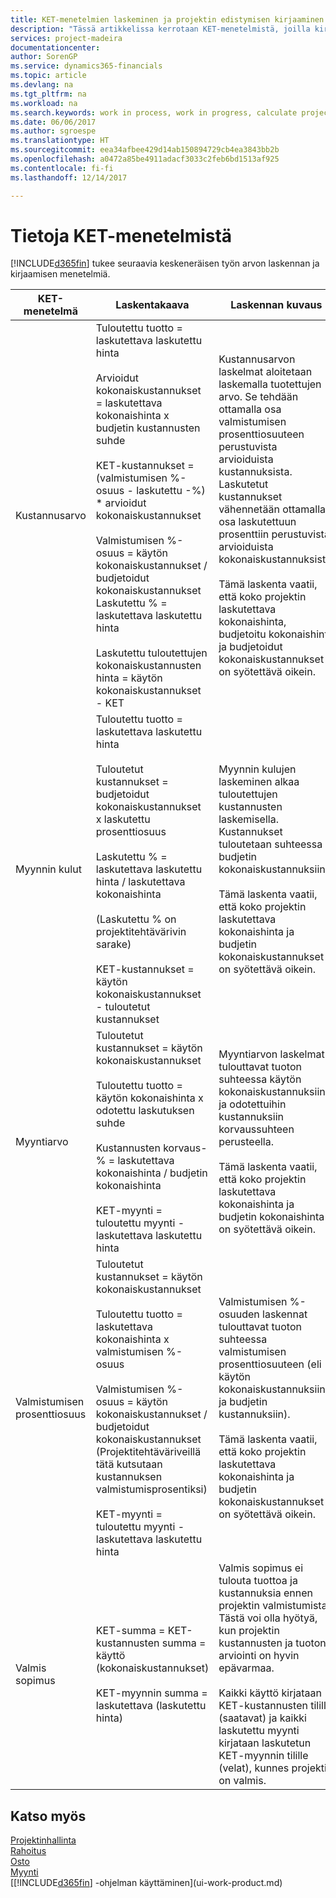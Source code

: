 ```yaml
---
title: KET-menetelmien laskeminen ja projektin edistymisen kirjaaminen| Microsoft Docs
description: "Tässä artikkelissa kerrotaan KET-menetelmistä, joilla kirjataan, seurataan ja lasketaan keskeneräisen projektien rahoitustietoja."
services: project-madeira
documentationcenter: 
author: SorenGP
ms.service: dynamics365-financials
ms.topic: article
ms.devlang: na
ms.tgt_pltfrm: na
ms.workload: na
ms.search.keywords: work in process, work in progress, calculate project WIP
ms.date: 06/06/2017
ms.author: sgroespe
ms.translationtype: HT
ms.sourcegitcommit: eea34afbee429d14ab150894729cb4ea3843bb2b
ms.openlocfilehash: a0472a85be4911adacf3033c2feb6bd1513af925
ms.contentlocale: fi-fi
ms.lasthandoff: 12/14/2017

---
```

# <a name="understanding-wip-methods"></a>Tietoja KET-menetelmistä
[!INCLUDE[d365fin](includes/d365fin_md.md)] tukee seuraavia keskeneräisen työn arvon laskennan ja kirjaamisen menetelmiä.

| KET-menetelmä | Laskentakaava | Laskennan kuvaus |
| --- | --- | --- |
| Kustannusarvo |Tuloutettu tuotto = laskutettava laskutettu hinta<br /><br /> Arvioidut kokonaiskustannukset = laskutettava kokonaishinta x budjetin kustannusten suhde<br /><br /> KET-kustannukset = (valmistumisen %-osuus - laskutettu -%) * arvioidut kokonaiskustannukset<br /><br /> Valmistumisen %-osuus = käytön kokonaiskustannukset / budjetoidut kokonaiskustannukset<br /> Laskutettu % = laskutettava laskutettu hinta<br /><br /> Laskutettu tuloutettujen kokonaiskustannusten hinta = käytön kokonaiskustannukset - KET |Kustannusarvon laskelmat aloitetaan laskemalla tuotettujen arvo. Se tehdään ottamalla osa valmistumisen prosenttiosuuteen perustuvista arvioiduista kustannuksista. Laskutetut kustannukset vähennetään ottamalla osa laskutettuun prosenttiin perustuvista arvioiduista kokonaiskustannuksista.<br /><br /> Tämä laskenta vaatii, että koko projektin laskutettava kokonaishinta, budjetoitu kokonaishinta ja budjetoidut kokonaiskustannukset on syötettävä oikein. |
| Myynnin kulut |Tuloutettu tuotto = laskutettava laskutettu hinta<br /><br /> Tuloutetut kustannukset = budjetoidut kokonaiskustannukset x laskutettu prosenttiosuus<br /><br /> Laskutettu % = laskutettava laskutettu hinta / laskutettava kokonaishinta<br /><br /> (Laskutettu % on projektitehtävärivin sarake)<br /><br /> KET-kustannukset = käytön kokonaiskustannukset - tuloutetut kustannukset |Myynnin kulujen laskeminen alkaa tuloutettujen kustannusten laskemisella. Kustannukset tuloutetaan suhteessa budjetin kokonaiskustannuksiin.<br /><br /> Tämä laskenta vaatii, että koko projektin laskutettava kokonaishinta ja budjetin kokonaiskustannukset on syötettävä oikein. |
| Myyntiarvo |Tuloutetut kustannukset = käytön kokonaiskustannukset<br /><br /> Tuloutettu tuotto = käytön kokonaishinta x odotettu laskutuksen suhde<br /><br /> Kustannusten korvaus-% = laskutettava kokonaishinta / budjetin kokonaishinta<br /><br /> KET-myynti = tuloutettu myynti - laskutettava laskutettu hinta |Myyntiarvon laskelmat tulouttavat tuoton suhteessa käytön kokonaiskustannuksiin ja odotettuihin kustannuksiin korvaussuhteen perusteella.<br /><br /> Tämä laskenta vaatii, että koko projektin laskutettava kokonaishinta ja budjetin kokonaishinta on syötettävä oikein. |
| Valmistumisen prosenttiosuus |Tuloutetut kustannukset = käytön kokonaiskustannukset<br /><br /> Tuloutettu tuotto = laskutettava kokonaishinta x valmistumisen %-osuus<br /><br /> Valmistumisen %-osuus = käytön kokonaiskustannukset / budjetoidut kokonaiskustannukset<br /> (Projektitehtäväriveillä tätä kutsutaan kustannuksen valmistumisprosentiksi)<br /><br /> KET-myynti = tuloutettu myynti - laskutettava laskutettu hinta |Valmistumisen %-osuuden laskennat tulouttavat tuoton suhteessa valmistumisen prosenttiosuuteen (eli käytön kokonaiskustannuksiin ja budjetin kustannuksiin).<br /><br /> Tämä laskenta vaatii, että koko projektin laskutettava kokonaishinta ja budjetin kokonaiskustannukset on syötettävä oikein. |
| Valmis sopimus |KET-summa = KET-kustannusten summa = käyttö (kokonaiskustannukset)<br /><br /> KET-myynnin summa = laskutettava (laskutettu hinta) |Valmis sopimus ei tulouta tuottoa ja kustannuksia ennen projektin valmistumista. Tästä voi olla hyötyä, kun projektin kustannusten ja tuoton arviointi on hyvin epävarmaa.<br /><br /> Kaikki käyttö kirjataan KET-kustannusten tilille (saatavat) ja kaikki laskutettu myynti kirjataan laskutetun KET-myynnin tilille (velat), kunnes projekti on valmis. |

## <a name="see-also"></a>Katso myös
[Projektinhallinta](projects-manage-projects.md)  
[Rahoitus](finance.md)  
[Osto](purchasing-manage-purchasing.md)         
[Myynti](sales-manage-sales.md)      
[[!INCLUDE[d365fin](includes/d365fin_md.md)] -ohjelman käyttäminen](ui-work-product.md)  

